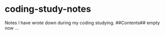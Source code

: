 # coding-study-notes
Notes I have wrote down during my coding studying. 
##Contents##
empty now ...
